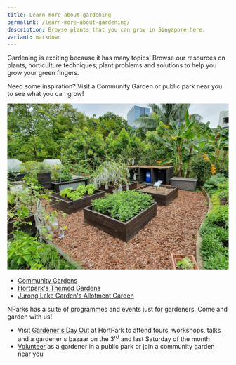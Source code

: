```yaml
---
title: Learn more about gardening
permalink: /learn-more-about-gardening/
description: Browse plants that you can grow in Singapore here.
variant: markdown
---
```

<p>Gardening is exciting because it has many topics! Browse our resources on plants, horticulture techniques, plant problems and solutions to help you grow your green fingers. </p>
<p>Need some inspiration? Visit a Community Garden or public park near you to see what you can grow!</p>
<img title="Themed Gardens at HortPark. Photo by Jacqueline Chua" src="/images/Garden%20design/HortPark_JacChua%20(3).jpg">
<ul>
	<li><a href="/get-involved/community-gardens/">Community Gardens</a></li>
	<li><a href="https://www.nparks.gov.sg/visit/parks/hortpark/special-features/themed-gardens">Hortpark's Themed Gardens</a></li>
	<li><a href="https://juronglakegardens.nparks.gov.sg/allotment-gardens/">Jurong Lake Garden's Allotment Garden</a>
	</li>
</ul>
<p>NParks has a suite of programmes and events just for gardeners. Come and garden with us!</p>
<ul>
	<li> Visit <a href="https://www.nparks.gov.sg/visit/parks/hortpark/activities/gardeners-day-out">Gardener's Day Out</a> at HortPark  to attend tours, workshops, talks and a gardener's bazaar on the 3<sup>rd</sup> and last Saturday of the month</li>
	<li><a href="https://www.volunteer.gov.sg/volunteer/agencies/agency_details?code=NParks">Volunteer</a> as a gardener in a public park or join a community garden near you</li>
</ul>